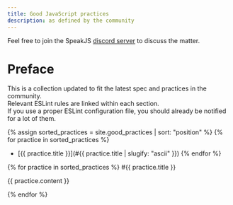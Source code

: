 ```yaml
---
title: Good JavaScript practices
description: as defined by the community
---
```


Feel free to join the SpeakJS [discord server](<https://discord.gg/DMcFnN6>) to discuss the matter.

# Preface
This is a collection updated to fit the latest spec and practices in the community.  
Relevant ESLint rules are linked within each section.  
If you use a proper ESLint configuration file, you should already be notified for a lot of them.

{% assign sorted_practices = site.good_practices | sort: "position" %}
{% for practice in sorted_practices %}
- [{{ practice.title }}](#{{ practice.title | slugify: "ascii" }})
{% endfor %}

{% for practice in sorted_practices %}
#{{ practice.title }}

{{ practice.content }}

{% endfor %}
